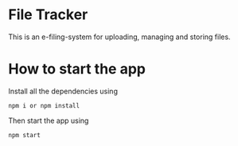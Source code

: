 # File Tracker

This is an e-filing-system for uploading, managing and storing files.

# How to start the app

Install all the dependencies using

```
npm i or npm install
```

Then start the app using

```
npm start
```
